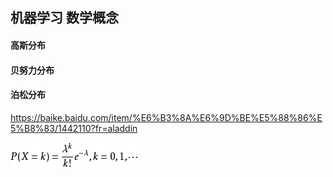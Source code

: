 ## 机器学习 数学概念

#### 高斯分布





#### 贝努力分布





#### 泊松分布

https://baike.baidu.com/item/%E6%B3%8A%E6%9D%BE%E5%88%86%E5%B8%83/1442110?fr=aladdin

![img](../images/aa18972bd40735fac894d5cc98510fb30f24085a.png)